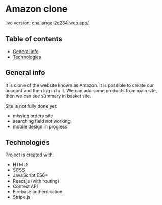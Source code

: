 # Amazon clone
live version: [challange-2d234.web.app/](https://challange-2d234.web.app/)
## Table of contents
* [General info](#general-info)
* [Technologies](#technologies)

## General info
It is clone of the website known as Amazon.
It is possible to create our account and then log in to it.
We can add some products from main site, then we can see summary in basket site.

Site is not fully done yet:
* missing orders site
* searching field not working
* mobile design in progress

## Technologies
Project is created with:
* HTML5
* SCSS
* JavaScript ES6+
* React.js (with routing)
* Context API
* Firebase authentication
* Stripe.js
